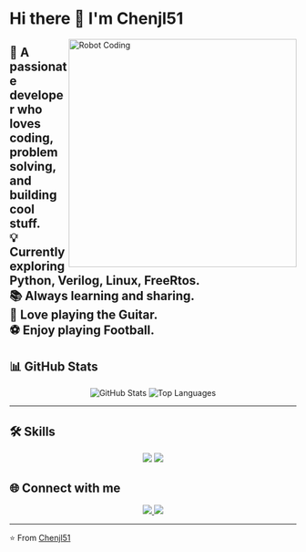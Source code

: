 # Hi there 👋 I'm Chenjl51  

<img align="right" alt="Robot Coding" width="400" src="https://media.giphy.com/media/qgQUggAC3Pfv687qPC/giphy.gif" />

🚀 A passionate developer who loves coding, problem solving, and building cool stuff.  
💡 Currently exploring **Python**, **Verilog**, **Linux**, **FreeRtos**.  
📚 Always learning and sharing.  
🎸 Love playing the **Guitar**.  
⚽  Enjoy playing **Football**.  
---

## 📊 GitHub Stats  

<p align="center">
  <img src="https://github-readme-stats.vercel.app/api?username=Chenjl51&count_private=true&show_icons=true&theme=dark" alt="GitHub Stats" />
  <img src="https://github-readme-stats.vercel.app/api/top-langs/?username=Chenjl51&layout=compact&theme=dark&langs_count=8" alt="Top Languages" />
</p>

---

## 🛠️ Skills  

<p align="center">
  <!-- 技术 -->
  <img src="https://skillicons.dev/icons?i=python,linux" />

  <!-- 社交 -->
  <img src="https://skillicons.dev/icons?i=instagram,twitter,youtube" />
</p>



## 🌐 Connect with me  

<p align="center">
  <a href="https://github.com/Chenjl51" target="_blank">
    <img src="https://img.shields.io/badge/GitHub-181717?style=for-the-badge&logo=github&logoColor=white" />
  </a>
  <a href="mailto:lla299350@gmail.com">
    <img src="https://img.shields.io/badge/Email-D14836?style=for-the-badge&logo=gmail&logoColor=white" />
  </a>
</p>

---

⭐️ From [Chenjl51](https://github.com/Chenjl51)

